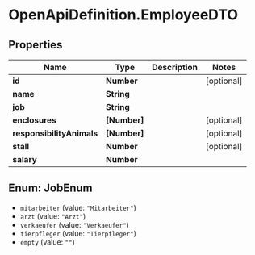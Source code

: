 # OpenApiDefinition.EmployeeDTO

## Properties
Name | Type | Description | Notes
------------ | ------------- | ------------- | -------------
**id** | **Number** |  | [optional] 
**name** | **String** |  | 
**job** | **String** |  | 
**enclosures** | **[Number]** |  | [optional] 
**responsibilityAnimals** | **[Number]** |  | [optional] 
**stall** | **Number** |  | [optional] 
**salary** | **Number** |  | 

<a name="JobEnum"></a>
## Enum: JobEnum

* `mitarbeiter` (value: `"Mitarbeiter"`)
* `arzt` (value: `"Arzt"`)
* `verkaeufer` (value: `"Verkaeufer"`)
* `tierpfleger` (value: `"Tierpfleger"`)
* `empty` (value: `""`)

